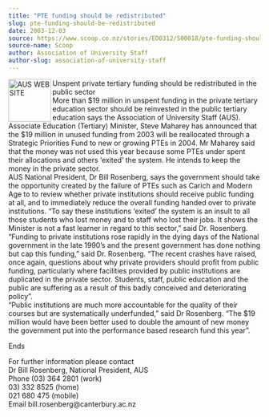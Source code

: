 ```yaml
---
title: "PTE funding should be redistributed"
slug: pte-funding-should-be-redistributed
date: 2003-12-03
source: https://www.scoop.co.nz/stories/ED0312/S00018/pte-funding-should-be-redistributed.htm
source-name: Scoop
author: Association of University Staff
author-slug: association-of-university-staff
---
```


<p><img align="left" width="85" height="85" src="http://www.aus.ac.nz/pictures/logo.gif" alt="AUS WEB SITE" border="0">Unspent private tertiary
funding should be redistributed in the public sector<br>More
than $19 million in unspent funding in the private tertiary
education sector should be reinvested in the public tertiary
education says the Association of University Staff
(AUS).<br>Associate Education (Tertiary) Minister, Steve
Maharey has announced that the $19 million in unused funding
from 2003 will be reallocated through a Strategic Priorities
Fund to new or growing PTEs in 2004. Mr Maharey said that
the money was not used this year because some PTEs under
spent their allocations and others ‘exited’ the system. He
intends to keep the money in the private sector.<br>AUS
National President, Dr Bill Rosenberg, says the government
should take the opportunity created by the failure of PTEs
such as Carich and Modern Age to to review whether private
institutions should receive public funding at all, and to
immediately reduce the overall funding handed over to
private institutions. “To say these institutions ‘exited’
the system is an insult to all those students who lost money
and to staff who lost their jobs. It shows the Minister is
not a fast learner in regard to this sector,” said Dr.
Rosenberg.   <br>“Funding to private institutions rose
rapidly in the dying days of the National government in the
late 1990’s and the present government has done nothing but
cap this funding,” said Dr. Rosenberg. “The recent crashes
have raised, once again, questions about why private
providers should profit from public funding, particularly
where facilities provided by public institutions are
duplicated in the private sector. Students, staff, public
education and the public are suffering as a result of this
badly conceived and deteriorating policy”.<br>“Public
institutions are much more accountable for the quality of
their courses but are systematically underfunded,” said Dr
Rosenberg. “The $19 million would have been better used to
double the amount of new money the government put into the
performance based research fund this year”.</p>

<p>Ends</p>

<p>For
further information please contact<br>Dr Bill Rosenberg,
National President, AUS				<br>Phone 	(03) 364 2801
(work)	<br>03) 332 8525 (home)	 <br>021 680 475 (mobile)
			<br>Email
	bill.rosenberg@canterbury.ac.nz<p>






<!--


